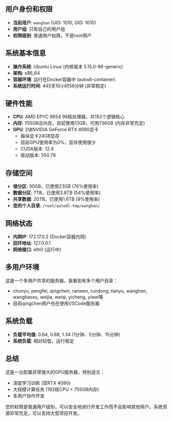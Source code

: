 ## 用户身份和权限
- **当前用户**: `wanghan` (UID: 1010, GID: 1010)
- **用户组**: 只有自己的用户组
- **权限级别**: 普通用户权限，不是root用户

## 系统基本信息
- **操作系统**: Ubuntu Linux (内核版本 5.15.0-86-generic)
- **架构**: x86_64
- **容器环境**: 运行在Docker容器中 (autodl-container)
- **系统运行时间**: 445天10小时56分钟 (非常稳定)

## 硬件性能
- **CPU**: AMD EPYC 9654 96核处理器，共192个逻辑核心
- **内存**: 755GB总内存，目前使用13GB，可用736GB (内存非常充足)
- **GPU**: 2块NVIDIA GeForce RTX 4090显卡
  - 每块显卡24GB显存
  - 目前GPU使用率为0%，显存使用很少
  - CUDA版本: 12.4
  - 驱动版本: 550.78

## 存储空间
- **根分区**: 30GB，已使用23GB (76%使用率)
- **数据分区**: 7TB，已使用3.8TB (54%使用率)
- **共享数据**: 20TB，已使用1.6TB (9%使用率)
- **您的个人目录**: `/root/autodl-tmp/wanghan/`

## 网络状态
- **内网IP**: 172.17.0.2 (Docker容器内网)
- **回环地址**: 127.0.0.1
- **网络接口**: eth0 (运行中)

## 多用户环境
这是一个多用户共享的服务器，我看到有多个用户目录：
- chunyu, pengfei, qingchen, ranwen, rundong, tianyu, wanghan, wanghaoxu, weijia, weiqi, yicheng, yiwei等
- 目前qingchen用户也在使用VSCode服务器

## 系统负载
- **负载平均值**: 0.64, 0.88, 1.34 (1分钟、5分钟、15分钟)
- **系统负载**: 相对较低，运行稳定

## 总结
这是一台配置非常强大的GPU服务器，特别适合：
- 深度学习训练 (双RTX 4090)
- 大规模计算任务 (192核CPU + 755GB内存)
- 多用户协作开发

您的权限是普通用户级别，可以安全地进行开发工作而不会影响其他用户。系统资源非常充足，可以支持大型项目开发。
